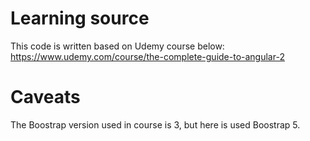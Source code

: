 # Learning source

This code is written based on Udemy course below:
https://www.udemy.com/course/the-complete-guide-to-angular-2

# Caveats

The Boostrap version used in course is 3, but here is used Boostrap 5.
